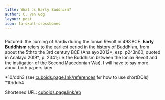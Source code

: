 ```yaml
---
title: What is Early Buddhism?
author: C. van Gog
layout: post
icon: fa-skull-crossbones
---
```


<span class="image left"><img src="{{ 'assets/images/sardis.jpg' | relative_url }}" alt="" /></span>

<p>Pictured: the burning of Sardis during the Ionian Revolt in 498 BCE. <b>Early Buddhism</b> refers to the earliest period in the history of Buddhism, from about the 5th to the 3rd century BCE (Analayo 2012*, esp. p243n60;
quoted in Analayo 2019†, p. 2341; i.e. the Buddhism between the Ionian Revolt and the instigation of the Second Macedonian War). I will have to say more about both papers later.</p>

*10/ddh3 (see <a href="https://cuboids.page.link/references">cuboids.page.link/references</a> for how to use shortDOIs) <br>
†10/ddh4 

Shortened URL: <a href="https://cuboids.page.link/eb">cuboids.page.link/eb</a>
